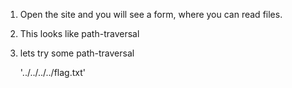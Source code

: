  1. Open the site and you will see a form, where you can read files.
 1. This looks like path-traversal
 1. lets try some path-traversal

	'../../../../flag.txt'

